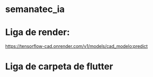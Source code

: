 # semanatec_ia
# Liga de render:
https://tensorflow-cad.onrender.com/v1/models/cad_modelo:predict 
# Liga de carpeta de flutter

